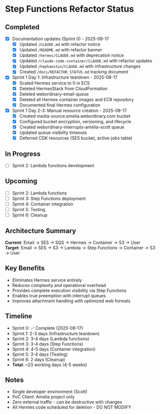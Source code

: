 # Step Functions Refactor Status

## Completed
- [x] Documentation updates (Sprint 0) - 2025-08-17
  - [x] Updated `/CLAUDE.md` with refactor notice
  - [x] Updated `/README.md` with refactor banner
  - [x] Updated `/hermes/CLAUDE.md` with deprecation notice
  - [x] Updated `/claude-code-container/CLAUDE.md` with refactor updates
  - [x] Updated `/hephaestus/CLAUDE.md` with infrastructure changes
  - [x] Created `/docs/REFACTOR_STATUS.md` tracking document

- [x] Sprint 1 Day 1: Infrastructure teardown - 2025-08-17
  - [x] Scaled Hermes service to 0 in ECS
  - [x] Deleted HermesStack from CloudFormation
  - [x] Deleted webordinary-email-queue
  - [x] Deleted all Hermes container images and ECR repository
  - [x] Documented final Hermes configuration

- [x] Sprint 1 Day 2-3: Manual resource creation - 2025-08-17
  - [x] Created media-source.amelia.webordinary.com bucket
  - [x] Configured bucket encryption, versioning, and lifecycle
  - [x] Created webordinary-interrupts-amelia-scott queue
  - [x] Updated queue visibility timeouts
  - [x] Deferred CDK resources (SES bucket, active-jobs table)

## In Progress
- [ ] Sprint 2: Lambda functions development

## Upcoming
- [ ] Sprint 2: Lambda functions
- [ ] Sprint 3: Step Functions deployment
- [ ] Sprint 4: Container integration
- [ ] Sprint 5: Testing
- [ ] Sprint 6: Cleanup

## Architecture Summary
**Current**: Email → SES → SQS → Hermes → Container → S3 → User  
**Target**: Email → SES → S3 → Lambda → Step Functions → Container → S3 → User

## Key Benefits
- Eliminates Hermes service entirely
- Reduces complexity and operational overhead
- Provides complete execution visibility via Step Functions
- Enables true preemption with interrupt queues
- Improves attachment handling with optimized web formats

## Timeline
- Sprint 0: ✅ Complete (2025-08-17)
- Sprint 1: 2-3 days (Infrastructure teardown)
- Sprint 2: 3-4 days (Lambda functions)
- Sprint 3: 3-4 days (Step Functions)
- Sprint 4: 4-5 days (Container integration)
- Sprint 5: 3-4 days (Testing)
- Sprint 6: 2 days (Cleanup)
- **Total**: ~23 working days (4-5 weeks)

## Notes
- Single developer environment (Scott)
- PoC Client: Amelia project only
- Zero external traffic - can be destructive with changes
- All Hermes code scheduled for deletion - DO NOT MODIFY